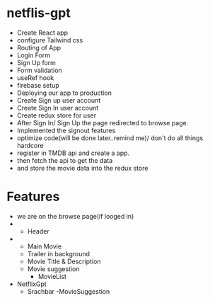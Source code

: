 # netflis-gpt
- Create React app
- configure Tailwind css
- Routing of App
- Login Form
- Sign Up form
- Form validation
- useRef hook
- firebase setup
- Deploying our app to production
- Create Sign up user account
- Create Sign In user account
- Create redux store for user
- After Sign In/ Sign Up the page redirected to browse page.
- Implemented the signout features
- optimize code(will be done later..remind me)/ don't do all things hardcore
- register in TMDB api and create a app.
- then fetch the api to get the data 
- and store the movie data into the redux store

# Features
- we are on the browse page(if looged in)
- - Header
- - Main Movie
   - Trailer in background
   - Movie Title & Description
   - Movie suggestion
     - MovieList
- NetflixGpt
  - Srachbar
  -MovieSuggestion